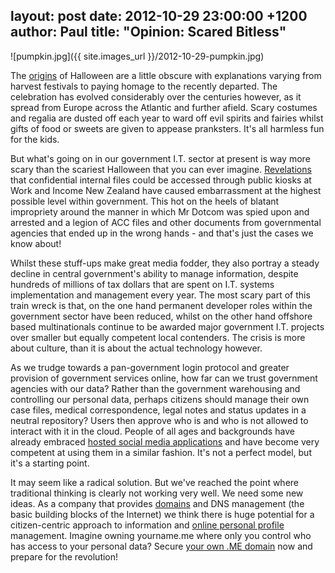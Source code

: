 layout: post
date: 2012-10-29 23:00:00 +1200
author: Paul
title: "Opinion: Scared Bitless"
----

![pumpkin.jpg]({{ site.images_url }}/2012-10-29-pumpkin.jpg)

The [origins](http://en.wikipedia.org/wiki/Halloween) of Halloween are a little obscure with explanations varying from harvest festivals to paying homage to the recently departed. The celebration has evolved considerably over the centuries however, as it spread from Europe across the Atlantic and further afield. Scary costumes and regalia are dusted off each year to ward off evil spirits and fairies whilst gifts of food or sweets are given to appease pranksters. It's all harmless fun for the kids.

But what's going on in our government I.T. sector at present is way more scary than the scariest Halloween that you can ever imagine. [Revelations](http://publicaddress.net/onpoint/msds-leaky-servers/) that confidential internal files could be accessed through public kiosks at Work and Income New Zealand have caused embarrassment at the highest possible level within government. This hot on the heels of blatant impropriety around the manner in which Mr Dotcom was spied upon and arrested and a legion of ACC files and other documents from governmental agencies that ended up in the wrong hands - and that's just the cases we know about!

Whilst these stuff-ups make great media fodder, they also portray a steady decline in central government's ability to manage information, despite hundreds of millions of tax dollars that are spent on I.T. systems implementation and management every year. The most scary part of this train wreck is that, on the one hand permanent developer roles within the government sector have been reduced, whilst on the other hand offshore based multinationals continue to be awarded major government I.T. projects over smaller but equally competent local contenders. The crisis is more about culture, than it is about the actual technology however.

As we trudge towards a pan-government login protocol and greater provision of government services online, how far can we trust government agencies with our data? Rather than the government warehousing and controlling our personal data, perhaps citizens should manage their own case files, medical correspondence, legal notes and status updates in a neutral repository? Users then approve who is and who is not allowed to interact with it in the cloud. People of all ages and backgrounds have already embraced [hosted social media applications](https://iwantmyname.co.nz/services/social-network/) and have become very competent at using them in a similar fashion. It's not a perfect model, but it's a starting point.

It may seem like a radical solution. But we've reached the point where traditional thinking is clearly not working very well. We need some new ideas. As a company that provides [domains](https://iwantmyname.co.nz/domains) and DNS management (the basic building blocks of the Internet) we think there is huge potential for a citizen-centric approach to information and [online personal profile](https://iwantmyname.co.nz/services/personal-profile/) management. Imagine owning yourname.me where only you control who has access to your personal data? Secure [your own .ME domain](https://iwantmyname.co.nz/domains/me-montenegrean-domain-name-registration-for-montenegro) now and prepare for the revolution!
